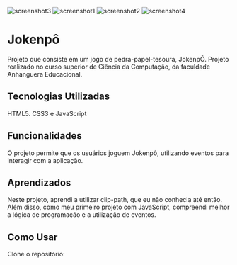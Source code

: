 ![screenshot3](https://github.com/user-attachments/assets/d2ecdd0e-883f-4354-8412-8e055b4022eb)
![screenshot1](https://github.com/user-attachments/assets/64f803c3-aacb-4b3c-acfb-93f78610e5a8)
![screenshot2](https://github.com/user-attachments/assets/fadea47a-2fbb-40d3-bb34-e9e84ca1fc46)
![screenshot4](https://github.com/user-attachments/assets/b8c4dbb3-3748-4883-8e4d-58c0dfe3dfd6)


# Jokenpô

Projeto que consiste em um jogo de pedra-papel-tesoura, JokenpÔ.
Projeto realizado no curso superior de Ciência da Computação, da faculdade Anhanguera Educacional.

## Tecnologias Utilizadas

HTML5. CSS3 e JavaScript

## Funcionalidades

O projeto permite que os usuários joguem Jokenpô, utilizando eventos para interagir com a aplicação.

## Aprendizados

Neste projeto, aprendi a utilizar clip-path, que eu não conhecia até então. Além disso, como meu primeiro projeto com JavaScript, compreendi melhor a lógica de programação e a utilização de eventos.

## Como Usar

Clone o repositório:

